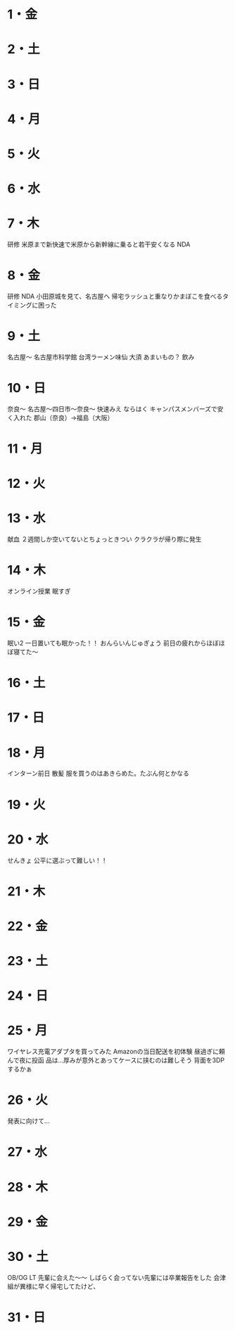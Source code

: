 # 1・金

# 2・土
# 3・日
# 4・月



# 5・火

# 6・水

# 7・木
研修
	米原まで新快速で米原から新幹線に乗ると若干安くなる
	NDA
	

# 8・金

研修
	NDA
	小田原城を見て、名古屋へ
	帰宅ラッシュと重なりかまぼこを食べるタイミングに困った
	
	

# 9・土
名古屋～
	名古屋市科学館
	台湾ラーメン味仙
	大須
	あまいもの？
	飲み

# 10・日
奈良～
	名古屋～四日市～奈良～
	快速みえ
	ならはく
		キャンパスメンバーズで安く入れた
	郡山（奈良）→福島（大阪）

# 11・月

# 12・火

# 13・水
献血
	２週間しか空いてないとちょっときつい
	クラクラが帰り際に発生
# 14・木
オンライン授業
	眠すぎ
# 15・金
眠い2
	一日置いても眠かった！！
おんらいんじゅぎょう
	前日の疲れからほぼほぼ寝てた～


# 16・土



# 17・日




# 18・月
インターン前日
	散髪
	服を買うのはあきらめた。たぶん何とかなる



# 19・火



# 20・水
せんきょ
	公平に選ぶって難しい！！

# 21・木



# 22・金


# 23・土


# 24・日


# 25・月
ワイヤレス充電アダプタを買ってみた
	Amazonの当日配送を初体験
	昼過ぎに頼んで夜に投函
	品は...厚みが意外とあってケースに挟むのは難しそう
		背面を3DPするかぁ

# 26・火
発表に向けて...
	
	
# 27・水


# 28・木

# 29・金




# 30・土
OB/OG LT
	先輩に会えた～～
	しばらく会ってない先輩には卒業報告をした
	会津組が異様に早く帰宅してたけど、
# 31・日
